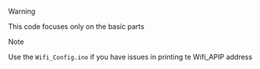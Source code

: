 >[!WARNING]
>This code focuses only on the basic parts

>[!NOTE]
>Use the `Wifi_Config.ino` if you have issues in printing te Wifi_APIP address
